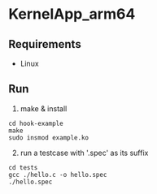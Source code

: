 # KernelApp_arm64
## Requirements
* Linux 

## Run
1. make & install
```shell
cd hook-example
make
sudo insmod example.ko
```

2. run a testcase with '.spec' as its suffix
```shell
cd tests
gcc ./hello.c -o hello.spec
./hello.spec
```

